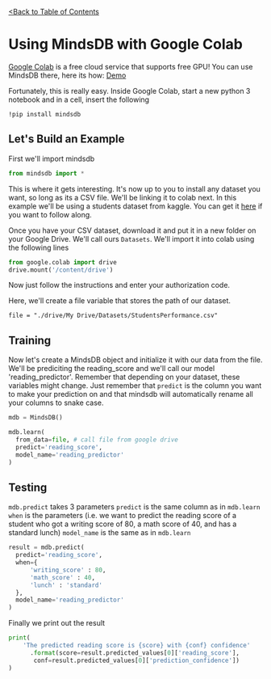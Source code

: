 [<Back to Table of Contents](../README.md)
# Using MindsDB with Google Colab

[Google Colab](https://colab.research.google.com) is a free cloud service that supports free GPU! 
You can use MindsDB there, here its how: [Demo](https://colab.research.google.com/gist/JohannesFerner/88773019cd385fe6ba0a9377a4779f40/mindsdb.ipynb)

Fortunately, this is really easy.
Inside Google Colab, start a new python 3 notebook and in a cell, insert the following
```
!pip install mindsdb
```

## Let's Build an Example

First we'll import mindsdb
```Python
from mindsdb import *
```
This is where it gets interesting. It's now up to you to install any dataset you want, so long as its a CSV file. We'll be linking it to colab next.
In this example we'll be using a students dataset from kaggle. You can get it [here](https://www.kaggle.com/spscientist/students-performance-in-exams) if you want to follow along.

Once you have your CSV dataset, download it and put it in a new folder on your Google Drive. We'll call ours `Datasets`.
We'll import it into colab using the following lines
```Python
from google.colab import drive
drive.mount('/content/drive')
```
Now just follow the instructions and enter your authorization code.

Here, we'll create a file variable that stores the path of our dataset.

```
file = "./drive/My Drive/Datasets/StudentsPerformance.csv"
```


## Training

Now let's create a MindsDB object and initialize it with our data from the file. We'll be prediciting the reading_score and we'll call our model 'reading_predictor'.
Remember that depending on your dataset, these variables might change. Just remember that `predict` is the column you want to make your prediction on and that mindsdb will automatically rename all your columns to snake case.
```Python
mdb = MindsDB()

mdb.learn(
  from_data=file, # call file from google drive
  predict='reading_score',
  model_name='reading_predictor'
)
```

## Testing

`mdb.predict` takes 3 parameters
`predict` is the same column as in `mdb.learn`
`when` is the parameters (i.e. we want to predict the reading score of a student who got a writing score of 80, a math score of 40, and has a standard lunch)
`model_name` is the same as in `mdb.learn`

```Python
result = mdb.predict(
  predict='reading_score',
  when={
      'writing_score' : 80,
      'math_score' : 40,
      'lunch' : 'standard'
  },
  model_name='reading_predictor'
)
```

Finally we print out the result
```Python
print(
    'The predicted reading score is {score} with {conf} confidence'
      .format(score=result.predicted_values[0]['reading_score'], 
       conf=result.predicted_values[0]['prediction_confidence'])
)
```
